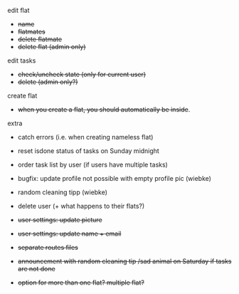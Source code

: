edit flat
- ~~name~~
- ~~flatmates~~
- ~~delete flatmate~~
- ~~delete flat (admin only)~~

edit tasks
- ~~check/uncheck state (only for current user)~~
- ~~delete (admin only?)~~

create flat
- ~~when you create a flat, you should automatically be inside~~.

extra
- catch errors (i.e. when creating nameless flat)
- reset isdone status of tasks on Sunday midnight
- order task list by user (if users have multiple tasks)

- bugfix: update profile not possible with empty profile pic (wiebke)
- random cleaning tipp (wiebke)

- delete user (+ what happens to their flats?)
- ~~user settings: update picture~~
- ~~user settings: update name + email~~
- ~~separate routes files~~
- ~~announcement with random cleaning tip /sad animal on Saturday if tasks are not done~~
- ~~option for more than one flat? multiple flat?~~

